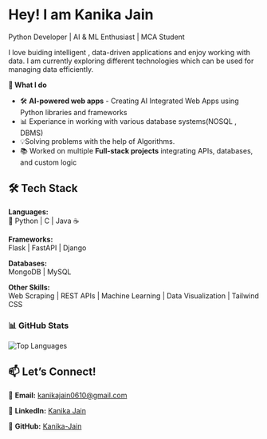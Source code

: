 # Hey! I am Kanika Jain

Python Developer | AI & ML Enthusiast | MCA Student

I love buiding intelligent , data-driven applications and enjoy working with data. I am currently exploring different technologies which can be used for managing data efficiently.

**🚀 What I do**
- 🛠 **AI-powered web apps** - Creating AI Integrated Web Apps using Python libraries and frameworks
- 📊 Experiance in working with various database systems(NOSQL , DBMS) 
- 💡Solving problems with the help of Algorithms.
- 📚 Worked on multiple **Full-stack projects** integrating APIs, databases, and custom logic

## 🛠 Tech Stack  
**Languages:**  
🐍 Python | C | Java ☕  

**Frameworks:**  
Flask | FastAPI | Django  

**Databases:**  
MongoDB | MySQL  

**Other Skills:**  
Web Scraping | REST APIs | Machine Learning | Data Visualization | Tailwind CSS 


### 📊 GitHub Stats

![Top Languages](https://github-readme-stats.vercel.app/api/top-langs/?username=Kanika244&layout=compact&theme=radical)




## 📫 Let’s Connect!  
📧 **Email:** kanikajain0610@gmail.com

💼 **LinkedIn:** [Kanika Jain](https://www.linkedin.com/in/kanika-jain-31b916284/)

🐙 **GitHub:** [Kanika-Jain](https://github.com/Kanika244)  

